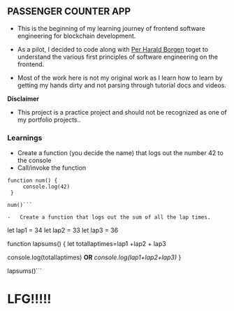 ## PASSENGER COUNTER APP

* This is the beginning of my learning journey of frontend software engineering for blockchain development.

* As a pilot,  I decided to code along with [Per Harald Borgen](https://scrimba.com/learn/learnjavascript) toget to understand the various first principles of software engineering on the frontend. 

* Most of the work here is not my original work as I learn how to learn by getting my hands dirty and not parsing through tutorial docs and videos.


**Disclaimer** 
- This project is a practice project and should not be recognized as one of my portfolio projects..

### Learnings 
-  Create a function (you decide the name) that logs out the number 42 to the console
-  Call/invoke the function

``` 
function num() {
     console.log(42)
 }

num()```

-   Create a function that logs out the sum of all the lap times.

```
let lap1 = 34
let lap2 = 33
let lap3 = 36

function lapsums() {
let totallaptimes=lap1 +lap2 + lap3


console.log(totallaptimes)
**OR**
    _console.log(lap1+lap2+lap3)_
}

lapsums()```



# LFG!!!!!

